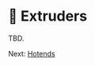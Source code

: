 # 🥇 Extruders
TBD.

Next: [Hotends](https://github.com/500Foods/WelcomeToTroodon/blob/main/docs/level_3/hotends.md)
